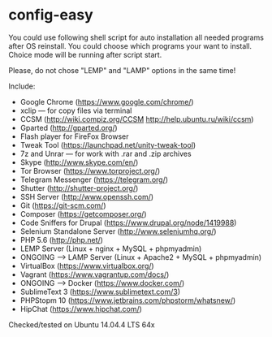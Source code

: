 # config-easy

You could use following shell script for auto installation all needed 
programs after OS reinstall.
You could choose which programs your want to install. Choice mode 
will be running after script start.
 
Please, do not chose "LEMP" and "LAMP" options in the same time!

Include:
- Google Chrome (https://www.google.com/chrome/)
- xclip — for copy files via terminal
- CCSM (http://wiki.compiz.org/CCSM http://help.ubuntu.ru/wiki/ccsm)
- Gparted (http://gparted.org/)
- Flash player for FireFox Browser
- Tweak Tool (https://launchpad.net/unity-tweak-tool)
- 7z and Unrar — for work with .rar and .zip archives
- Skype (http://www.skype.com/en/)
- Tor Browser (https://www.torproject.org/)
- Telegram Messenger (https://telegram.org/)
- Shutter (http://shutter-project.org/)
- SSH Server (http://www.openssh.com/)
- Git (https://git-scm.com/)
- Composer (https://getcomposer.org/)
- Code Sniffers for Drupal (https://www.drupal.org/node/1419988)
- Selenium Standalone Server (http://www.seleniumhq.org/)
- PHP 5.6 (http://php.net/)
- LEMP Server (Linux + nginx + MySQL + phpmyadmin)
- ONGOING —> LAMP Server (Linux + Apache2 + MySQL + phpmyadmin)
- VirtualBox (https://www.virtualbox.org/)
- Vagrant (https://www.vagrantup.com/docs/)
- ONGOING —> Docker (https://www.docker.com/)
- SublimeText 3 (https://www.sublimetext.com/3)
- PHPStopm 10 (https://www.jetbrains.com/phpstorm/whatsnew/)
- HipChat (https://www.hipchat.com/)

Checked/tested on Ubuntu 14.04.4 LTS 64x
